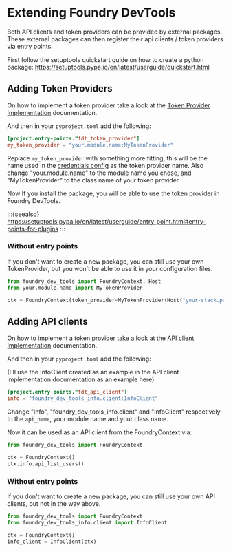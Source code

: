 # Extending Foundry DevTools

Both API clients and token providers can be provided by external packages. These external packages can then register their api clients / token providers via entry points.

First follow the setuptools quickstart guide on how to create a python package: https://setuptools.pypa.io/en/latest/userguide/quickstart.html

## Adding Token Providers

On how to implement a token provider take a look at the [Token Provider Implementation](/dev/architecture/token_provider_implementation.md) documentation.

And then in your `pyproject.toml` add the following:

```toml
[project.entry-points."fdt_token_provider"]
my_token_provider = "your.module.name:MyTokenProvider"
```

Replace `my_token_provider` with something more fitting, this will be the name used in the [credentials config](/configuration.md#credentials-config) as the token provider name.
Also change "your.module.name" to the module name you chose, and "MyTokenProvider" to the class name of your token provider.

Now If you install the package, you will be able to use the token provider in Foundry DevTools. 

:::{seealso}
https://setuptools.pypa.io/en/latest/userguide/entry_point.html#entry-points-for-plugins
:::

### Without entry points

If you don't want to create a new package, you can still use your own TokenProvider, but you won't be able to use it in your configuration files.

```python
from foundry_dev_tools import FoundryContext, Host
from your.module.name import MyTokenProvider

ctx = FoundryContext(token_provider=MyTokenProvider(Host("your-stack.palantirfoundry.com"),...))

```

## Adding API clients

On how to implement a token provider take a look at the [API client Implementation](/dev/architecture/api_client_implementation.md) documentation.

And then in your `pyproject.toml` add the following:

(I'll use the InfoClient created as an example in the API client implementation documentation as an example here)

```toml
[project.entry-points."fdt_api_client"]
info = "foundry_dev_tools_info.client:InfoClient"
```

Change "info", "foundry_dev_tools_info.client" and "InfoClient" respectively to the `api_name`, your module name and your class name.

Now it can be used as an API client from the FoundryContext via:

```python
from foundry_dev_tools import FoundryContext

ctx = FoundryContext()
ctx.info.api_list_users()
```

### Without entry points

If you don't want to create a new package, you can still use your own API clients, but not in the way above.

```python
from foundry_dev_tools import FoundryContext
from foundry_dev_tools_info.client import InfoClient

ctx = FoundryContext()
info_client = InfoClient(ctx)
```
